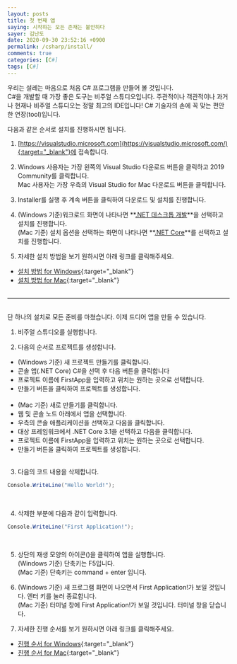 ```yaml
---
layout: posts
title: 첫 번째 앱
saying: 시작하는 모든 존재는 불안하다
sayer: 김난도
date: 2020-09-30 23:52:16 +0900
permalink: /csharp/install/
comments: true
categories: [C#]
tags: [C#]
---
```


우리는 설레는 마음으로 처음 C# 프로그램을 만들어 볼 것입니다.<br />
C#을 개발할 때 가장 좋은 도구는 비주얼 스튜디오입니다. 주관적이나 객관적이나 과거나 현재나 비주얼 스튜디오는 정말 최고의 IDE입니다! C# 기술자의 손에 꼭 맞는 편안한 연장(tool)입니다.

다음과 같은 순서로 설치를 진행하시면 됩니다.

1. [https://visualstudio.microsoft.com](https://visualstudio.microsoft.com/){:target="_blank"}에 접속합니다.

2. Windows 사용자는 가장 왼쪽의 Visual Studio 다운로드 버튼을 클릭하고 2019 Community를 클릭합니다.<br />
Mac 사용자는 가장 우측의 Visual Studio for Mac 다운로드 버튼을 클릭합니다.

3. Installer를 실행 후 계속 버튼을 클릭하여 다운로드 및 설치를 진행합니다.

4. (Windows 기준)워크로드 화면이 나타나면 **<u>.NET 데스크톱 개발</u>**을 선택하고 설치를 진행합니다.<br />
(Mac 기준) 설치 옵션을 선택하는 화면이 나타나면 **<u>.NET Core</u>**를 선택하고 설치를 진행합니다.

5. 자세한 설치 방법을 보기 원하시면 아래 링크를 클릭해주세요.
- [설치 방법 for Windows](https://www.youtube.com/watch?v=FBo5Cso-ufE){:target="_blank"}
- [설치 방법 for Mac](https://www.youtube.com/watch?v=KMXm43LVNeY){:target="_blank"}
<br /><br />

---
<br />
단 하나의 설치로 모든 준비를 마쳤습니다. 이제 드디어 앱을 만들 수 있습니다.

1. 비주얼 스튜디오를 실행합니다.

2. 다음의 순서로 프로젝트를 생성합니다.<br />
- (Windows 기준) 새 프로젝트 만들기를 클릭합니다.
- 콘솔 앱(.NET Core) C#을 선택 후 다음 버튼을 클릭합니다
- 프로젝트 이름에 FirstApp을 입력하고 위치는 원하는 곳으로 선택합니다.
- 만들기 버튼을 클릭하여 프로젝트를 생성합니다.<br /><br />
- (Mac 기준) 새로 만들기를 클릭합니다.
- 웹 및 콘솔 노드 아래에서 앱을 선택합니다. 
- 우측의 콘솔 애플리케이션을 선택하고 다음을 클릭합니다.
- 대상 프레임워크에서 .NET Core 3.1을 선택하고 다음을 클릭합니다.
- 프로젝트 이름에 FirstApp을 입력하고 위치는 원하는 곳으로 선택합니다.
- 만들기 버튼을 클릭하여 프로젝트를 생성합니다.<br /><br />

3. 다음의 코드 내용을 삭제합니다.
```cs
Console.WriteLine("Hello World!");
```
<br />

4. 삭제한 부분에 다음과 같이 입력합니다.
```cs
Console.WriteLine("First Application!");
```
<br />

5. 상단의 재생 모양의 아이콘(<i class="fa fa-play"></i>)을 클릭하여 앱을 실행합니다.<br />
(Windows 기준) 단축키는 F5입니다.<br />
(Mac 기준) 단축키는 command + enter 입니다.<br />

6. (Windows 기준) 새 프로그램 화면이 나오면서 First Application!가 보일 것입니다. 엔터 키를 눌러 종료합니다.<br />
(Mac 기준) 터미널 창에 First Application!가 보일 것입니다. 터미널 창을 닫습니다.

7. 자세한 진행 순서를 보기 원하시면 아래 링크를 클릭해주세요.
- [진행 순서 for Windows](https://docs.microsoft.com/ko-kr/dotnet/core/tutorials/with-visual-studio){:target="_blank"}
- [진행 순서 for Mac](https://docs.microsoft.com/ko-kr/dotnet/core/tutorials/with-visual-studio-mac){:target="_blank"}
